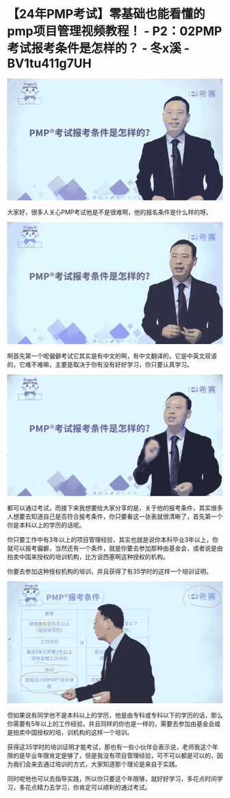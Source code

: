 # 【24年PMP考试】零基础也能看懂的pmp项目管理视频教程！ - P2：02PMP考试报考条件是怎样的？ - 冬x溪 - BV1tu411g7UH

![](img/32454d47ccd84e7bdab5fbe7fd771ff7_0.png)

大家好，很多人关心PMP考试他是不是很难啊，他的报名条件是什么样的呀。

![](img/32454d47ccd84e7bdab5fbe7fd771ff7_2.png)

啊首先第一个呢偏僻考试它其实是有中文的啊，有中文翻译的，它是中英文双语的，它难不难嘛，主要是取决于你有没有好好学习，你只要认真学习。



![](img/32454d47ccd84e7bdab5fbe7fd771ff7_4.png)

都可以通过考试，而接下来我想要给大家分享的是，关于他的报考条件，其实很多人想要去知道自己是否符合报考条件，你只要看这一张表就很清晰了，首先第一个你是本科以上的学历的话呢。

你只要工作中有3年以上的项目管理经验，其实也就是说你本科毕业3年以上，你就可以报考偏僻，当然还有一个条件，就是你要去参加那种由基金会，或者说是由拍卖中国来授权的培训机构，比方说西塞啊这种授权的机构。

你要去参加这种授权机构的培训，并且获得了有35学时的这样一个培训证明。

![](img/32454d47ccd84e7bdab5fbe7fd771ff7_6.png)

但如果说有同学他不是本科以上的学历，他是由专科或专科以下的学历的话，那么你需要有5年以上的工作经验，并且同样的你也是一样的，需要去参加由基金会或是拍卖中国授权的培，训机构的这样一个培训。

获得这35学时的培训证明才能考试，那也有一些小伙伴会表示说，老师我这个年限的是毕业年限肯定是够了，但是我没有项目管理经验，可不可以都是可以的，因为我们会来去通过培训的方式，大家知道那个理论是来自于实践。

同时呢他也可以去指导实践，所以你只要这个年限够，就好好学习，多花点时间学习，多花点精力去学习，你肯定可以顺利的通过考试。

